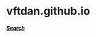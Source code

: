 # vftdan.github.io
***[Search](http://vftdan.github.io/proj/google/example.html "Google search by Vftdan")***
